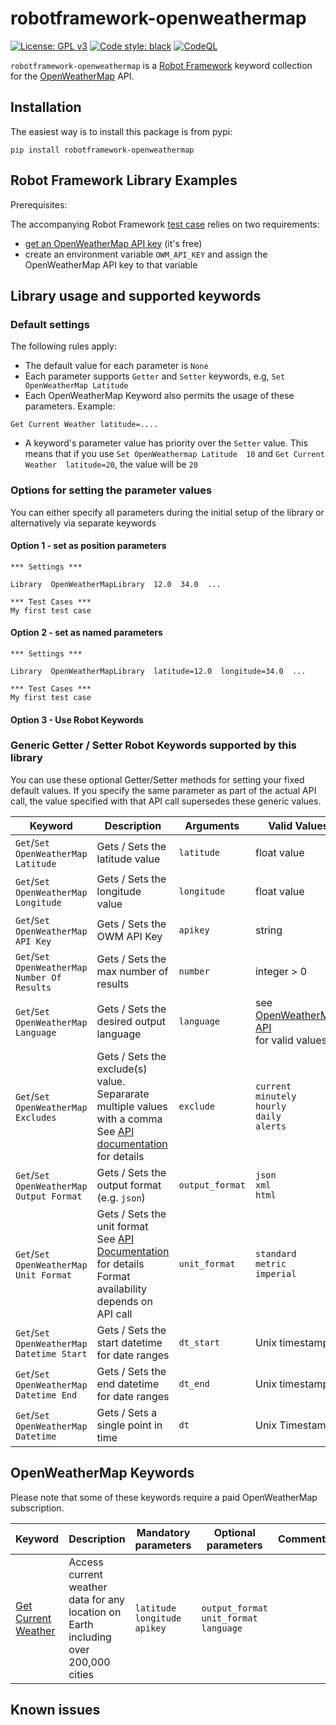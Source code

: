 # robotframework-openweathermap

[![License: GPL v3](https://img.shields.io/badge/License-GPLv3-blue.svg)](https://www.gnu.org/licenses/gpl-3.0) [![Code style: black](https://img.shields.io/badge/code%20style-black-000000.svg)](https://github.com/psf/black) [![CodeQL](https://github.com/joergschultzelutter/robotframework-openweathermap/actions/workflows/codeql.yml/badge.svg)](https://github.com/joergschultzelutter/robotframework-openweathermap/actions/workflows/codeql.yml)

```robotframework-openweathermap``` is a [Robot Framework](https://www.robotframework.org) keyword collection for the [OpenWeatherMap](https://www.openweathermap.org/api) API.

## Installation

The easiest way is to install this package is from pypi:

    pip install robotframework-openweathermap

## Robot Framework Library Examples

Prerequisites:

The accompanying Robot Framework [test case](https://github.com/joergschultzelutter/robotframework-openweathermap/tests/library_checks.robot) relies on two requirements: 

- [get an OpenWeatherMap API key](https://home.openweathermap.org/users/sign_up) (it's free)
- create an environment variable ```OWM_API_KEY``` and assign the OpenWeatherMap API key to that variable

## Library usage and supported keywords

### Default settings 

The following rules apply:

- The default value for each parameter is ```None```
- Each parameter supports ```Getter``` and ```Setter``` keywords, e.g, ```Set OpenWeatherMap Latitude```
- Each OpenWeatherMap Keyword also permits the usage of these parameters. Example:

```robot
Get Current Weather latitude=....
```
- A keyword's parameter value has priority over the ```Setter``` value. This means that if you use ```Set OpenWeathermap Latitude  10``` and ```Get Current Weather  latitude=20```, the value will be ```20```  

### Options for setting the parameter values

You can either specify all parameters during the initial setup of the library or alternatively via separate keywords

#### Option 1 - set as position parameters

```robot
*** Settings ***

Library  OpenWeatherMapLibrary  12.0  34.0  ...

*** Test Cases ***
My first test case
```

#### Option 2 - set as named parameters

```robot
*** Settings ***

Library  OpenWeatherMapLibrary  latitude=12.0  longitude=34.0  ...

*** Test Cases ***
My first test case
```

#### Option 3 - Use Robot Keywords





### Generic Getter / Setter Robot Keywords supported by this library

You can use these optional Getter/Setter methods for setting your fixed default values. If you specify the same parameter as part of the actual API call, the value specified with that API call supersedes these generic values.


| Keyword  | Description | Arguments | Valid Values |
|----------|-------------|-----------|--------------|
| ``Get``/``Set OpenWeatherMap Latitude`` | Gets / Sets the latitude value        | ``latitude``  | float value |
| ``Get``/``Set OpenWeatherMap Longitude`` | Gets / Sets the longitude value        | ``longitude``  | float value |
| ``Get``/``Set OpenWeatherMap API Key`` | Gets / Sets the OWM API Key        | ``apikey``  | string |
| ``Get``/``Set OpenWeatherMap Number Of Results`` | Gets / Sets the max number of results  | ``number``  | integer > 0 |
| ``Get``/``Set OpenWeatherMap Language`` | Gets / Sets the desired output language        | ``language``  | see [OpenWeatherMap API](https://openweathermap.org/current#multi)<br />for valid values |
| ``Get``/``Set OpenWeatherMap Excludes`` | Gets / Sets the exclude(s) value.<br /> Separarate multiple values with a comma<br />See [API documentation](https://openweathermap.org/api/one-call-api) for details        | ``exclude``  | ``current``<br />``minutely``<br />``hourly``<br />``daily``<br />``alerts`` |
| ``Get``/``Set OpenWeatherMap Output Format`` | Gets / Sets the output format (e.g. ``json``)        | ``output_format``  | ``json``<br />``xml``<br />``html``
| ``Get``/``Set OpenWeatherMap Unit Format`` | Gets / Sets the unit format<br />See [API Documentation](https://openweathermap.org/api/one-call-api#data) for details<br />Format availability depends on API call | ``unit_format``  | ``standard``<br />``metric``<br >``imperial`` |
| ``Get``/``Set OpenWeatherMap Datetime Start`` | Gets / Sets the start datetime for date ranges        | ``dt_start``  | Unix timestamp |
| ``Get``/``Set OpenWeatherMap Datetime End`` | Gets / Sets the end datetime for date ranges        | ``dt_end``  | Unix timestamp |
| ``Get``/``Set OpenWeatherMap Datetime`` | Gets / Sets a single point in time        | ``dt``  | Unix Timestamp |

## OpenWeatherMap Keywords

Please note that some of these keywords require a paid OpenWeatherMap subscription.

| Keyword | Description | Mandatory<br />parameters | Optional<br />parameters | Comments |
| ------- | ----------- | -------------------- | ------------------- | -------- |
| [Get Current Weather](https://openweathermap.org/current) | Access current weather data for any location on<br /> Earth including over 200,000 cities | ``latitude``<br />``longitude``<br />``apikey``|``output_format``<br />``unit_format``<br />``language`` | | 

## Known issues

